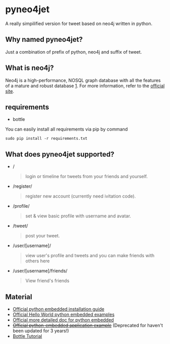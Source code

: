 # pyneo4jet

A really simpilified version for tweet based on neo4j written in python.

## Why named pyneo4jet?

Just a combination of prefix of python, neo4j and suffix of tweet.

## What is neo4j?

Neo4j is a high-performance, NOSQL graph database with all the features of
a mature and robust database [1]. For more information, refer to the
[official site](http://neo4j.org/).

## requirements

- bottle

You can easily install all requirements via pip by command

```
sudo pip install -r requirements.txt
```

## What does pyneo4jet supported?

- /

  > login or timeline for tweets from your friends and yourself.

- /register/

  > register new account (currently need ivitation code).

- /profile/

  > set & view basic profile with username and avatar.

- /tweet/

  >  post your tweet.

- /user/[username]/

  > view user's profile and tweets and you can make friends with others here

- /user/[username]/friends/

  > View friend's friends

## Material

- [Official python embedded installation guide](http://docs.neo4j.org/chunked/stable/python-embedded-installation.html)
- [Official Hello World python embedded examples](http://docs.neo4j.org/chunked/stable/tutorials-python-embedded.html)
- [Official more detailed doc for python embedded](http://docs.neo4j.org/chunked/stable/python-embedded.html)
- <del>[Official python-embedded application example](https://github.com/neo4j-examples/python-shop-categories)</del> (Deprecated for haven't been updated for 3 years!)
- [Bottle Tutorial](http://bottlepy.org/docs/stable/)

[1]: http://neo4j.org/
